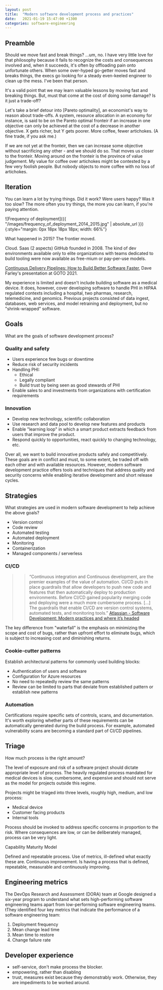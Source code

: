 ```yaml
---
layout: post
title:  "Modern software development process and practices"
date:   2021-01-19 15:47:00 +1300
categories: software-engineering
---
```


## Preamble

Should we move fast and break things? ...um, no. I have very little love for that philosophy because it fails to recognize the costs and consequences involved and, when it succeeds, it's often by offloading pain onto unfortunate others. When some over-hyped go-getter moves fast and breaks things, the execs go looking for a steady even-keeled engineer to clean up the mess. I've been that person.

It's a valid point that we may learn valuable lessons by moving fast and breaking things. But, must that come at the cost of doing some damage? Is it just a trade-off?

Let's take a brief detour into [Pareto optimality], an economist's way to reason about trade-offs. A system, resource allocation in an economy for instance, is said to be on the Pareto optimal fronteir if an increase in one objective can only be achieved at the cost of a decrease in another objective. X gets richer, but Y gets poorer. More coffee, fewer artichokes. (A fine trade, if you ask me.)

If we are not yet at the fronteir, then we can increase some objective without sacrificing any other - and we should do so. That moves us closer to the fronteir. Moving around on the fronteir is the province of value judgement. My value for coffee over artichokes might be contested by a few very foolish people. But nobody objects to more coffee with no loss of artichokes.


## Iteration

You can learn a lot by trying things. Did it work? Were users happy? Was it too slow? The more often you try things, the more you can learn, if you're paying attention.

![Frequency of deployment]({{ "/images/frequency_of_deployment_2014_2015.jpg" | absolute_url }}){:style="margin: 0px 18px 18px 18px; width: 66%"}

What happened in 2015? The frontier moved.

Cloud. Saas (2 aspects)
GitHub founded in 2008.
The kind of dev environments available only to elite organizations with teams dedicated to build tooling were now available as free-mium or pay-per-use models.


[Continuous Delivery Pipelines: How to Build Better Software Faster][5], Dave Farley's presentation at GOTO 2021.


My experience is limited and doesn't include building software as a medical device. It does, however, cover developing software to handle PHI in HIPAA regulated contexts including a hospital, two pharmas, research, telemedicine, and genomics. Previous projects consisted of data ingest, databases, web services, and model retraining and deployment, but no "shrink-wrapped" software.

## Goals

What are the goals of software development process?

### Quality and safety

- Users experience few bugs or downtime
- Reduce risk of security incidents
- Handling PHI:
  - Ethical
  - Legally compliant
  - Build trust by being seen as good stewards of PHI
- Enable sales to and investments from organizations with certification requirements

### Innovation

- Develop new technology, scientific collaboration
- Use research and data pool to develop new features and products
- Enable "learning loop" in which a smart product extracts feedback from users that improve the product.
- Respond quickly to opportunities, react quickly to changing technology, etc.

Over all, we want to build innovative products safely and competitively. These goals are in conflict and must, to some extent, be traded off with each other and with available resources. However, modern software development practice offers tools and techniques that address quality and security concerns while enabling iterative development and short release cycles.


## Strategies

What strategies are used in modern software development to help achieve the above goals?

- Version control
- Code review
- Automated testing
- Automated deployment
- Monitoring
- Containerization
- Managed components / serverless

### CI/CD

>> “Continuous integration and Continuous development, are the premier examples of the value of automation. CI/CD puts in place guardrails that allow developers to push new code and features that then automatically deploy to production environments. Before CI/CD gained popularity merging code and deploying were a much more cumbersome process. [...] The guardrails that enable CI/CD are version control systems, automated tests, and monitoring tools.” [Atlassian - Software Development: Modern practices and where it’s headed][1]

The key difference from "waterfall" is the emphasis on minimizing the scope and cost of bugs, rather than upfront effort to eliminate bugs, which is subject to increasing cost and diminishing returns.

### Cookie-cutter patterns

Establish architectural patterns for commonly used building blocks:

- Authentication of users and software
- Configuration for Azure resources
- No need to repeatedly review the same patterns
- Review can be limited to parts that deviate from established pattern or establish new patterns

### Automation

Certifications require specific sets of controls, scans, and documentation. It's worth exploring whether parts of these requirements can be automatically generated during the build process. For example, automated vulnerability scans are becoming a standard part of CI/CD pipelines.


## Triage

How much process is the right amount?

The level of exposure and risk of a software project should dictate appropriate level of process. The heavily regulated process mandated for medical devices is slow, cumbersome, and expensive and should not serve as the model for projects outside this regime.

Projects might be triaged into three levels, roughly high, medium, and low process:

- Medical device
- Customer facing products
- Internal tools

Process should be invoked to address specific concerns in proportion to the risk. Where consequences are low, or can be deliberately managed, process can be very light.


Capability Maturity Model

Defined and repeatable process. Use of metrics, ill-defined what exactly these are. Continuous improvement. Is having a process that is defined, repeatable, measurable and continuously improving.

## Engineering metrics

The DevOps Research and Assessment (DORA) team at Google designed a six-year program to understand what sets high-performing software engineering teams apart from low-performing software engineering teams. tThey identified four key metrics that indicate the performance of a software engineering team:

1. Deployment frequency
2. Mean change lead time
3. Mean time to restore
4. Change failure rate


## Developer experience

- self-service, don't make process the blocker.
- empowering, rather than disabling
- trust, measures exist because they demonstrably work. Otherwise, they are impediments to be worked around.






[1]: https://www.atlassian.com/software-development
[2]: https://docs.microsoft.com/en-us/azure/architecture/example-scenario/apps/devops-dotnet-webapp
[3]: https://itrevolution.com/accelerate-book/
[4]: https://queue.acm.org/detail.cfm?id=3454124
[5]: https://www.youtube.com/watch?v=MYVrLXKJp0Y
[6]: https://stackoverflow.blog/2021/11/29/the-four-engineering-metrics-that-will-streamline-your-software-delivery/
[7]: https://microsoft.github.io/code-with-engineering-playbook/
[8]: https://alexewerlof.medium.com/the-ownership-trio-482a4e5f666d
